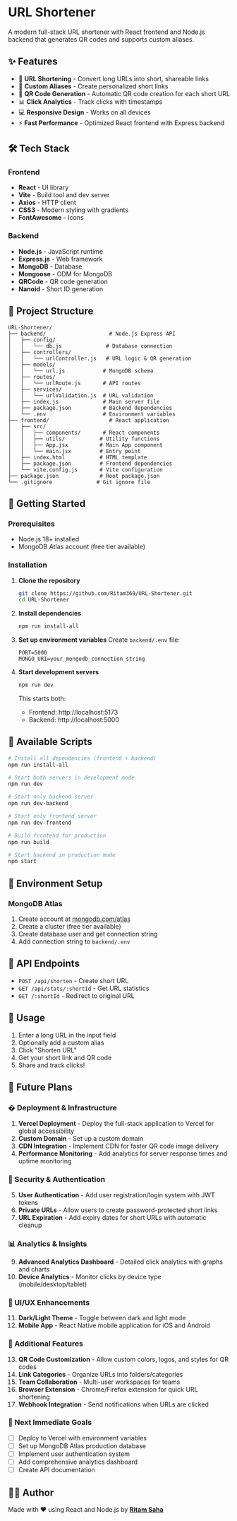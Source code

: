 # URL Shortener

A modern full-stack URL shortener with React frontend and Node.js backend that generates QR codes and supports custom aliases.

## ✨ Features

- 🔗 **URL Shortening** - Convert long URLs into short, shareable links
- 🎨 **Custom Aliases** - Create personalized short links
- 📱 **QR Code Generation** - Automatic QR code creation for each short URL
- 📊 **Click Analytics** - Track clicks with timestamps
- 💻 **Responsive Design** - Works on all devices
- ⚡ **Fast Performance** - Optimized React frontend with Express backend

## 🛠️ Tech Stack

### Frontend
- **React** - UI library
- **Vite** - Build tool and dev server
- **Axios** - HTTP client
- **CSS3** - Modern styling with gradients
- **FontAwesome** - Icons

### Backend
- **Node.js** - JavaScript runtime
- **Express.js** - Web framework
- **MongoDB** - Database
- **Mongoose** - ODM for MongoDB
- **QRCode** - QR code generation
- **Nanoid** - Short ID generation

## 📁 Project Structure

```
URL-Shortener/
├── backend/                    # Node.js Express API
│   ├── config/
│   │   └── db.js              # Database connection
│   ├── controllers/
│   │   └── urlController.js   # URL logic & QR generation
│   ├── models/
│   │   └── url.js            # MongoDB schema
│   ├── routes/
│   │   └── urlRoute.js       # API routes
│   ├── services/
│   │   └── urlValidation.js  # URL validation
│   ├── index.js              # Main server file
│   ├── package.json          # Backend dependencies
│   └── .env                  # Environment variables
├── frontend/                   # React application
│   ├── src/
│   │   ├── components/       # React components
│   │   ├── utils/           # Utility functions
│   │   ├── App.jsx          # Main App component
│   │   └── main.jsx         # Entry point
│   ├── index.html           # HTML template
│   ├── package.json         # Frontend dependencies
│   └── vite.config.js       # Vite configuration
├── package.json             # Root package.json
└── .gitignore              # Git ignore file
```

## 🚀 Getting Started

### Prerequisites
- Node.js 18+ installed
- MongoDB Atlas account (free tier available)

### Installation

1. **Clone the repository**
   ```bash
   git clone https://github.com/Ritam369/URL-Shortener.git
   cd URL-Shortener
   ```

2. **Install dependencies**
   ```bash
   npm run install-all
   ```

3. **Set up environment variables**
   Create `backend/.env` file:
   ```env
   PORT=5000
   MONGO_URI=your_mongodb_connection_string
   ```

4. **Start development servers**
   ```bash
   npm run dev
   ```

   This starts both:
   - Frontend: http://localhost:5173
   - Backend: http://localhost:5000

## 📝 Available Scripts

```bash
# Install all dependencies (frontend + backend)
npm run install-all

# Start both servers in development mode
npm run dev

# Start only backend server
npm run dev-backend

# Start only frontend server
npm run dev-frontend

# Build frontend for production
npm run build

# Start backend in production mode
npm start
```

## 🔧 Environment Setup

### MongoDB Atlas
1. Create account at [mongodb.com/atlas](https://www.mongodb.com/atlas)
2. Create a cluster (free tier available)
3. Create database user and get connection string
4. Add connection string to `backend/.env`

## 📱 API Endpoints

- `POST /api/shorten` - Create short URL
- `GET /api/stats/:shortId` - Get URL statistics
- `GET /:shortId` - Redirect to original URL

## 🎨 Usage

1. Enter a long URL in the input field
2. Optionally add a custom alias
3. Click "Shorten URL"
4. Get your short link and QR code
5. Share and track clicks!

## 🚀 Future Plans

### � Deployment & Infrastructure
1. **Vercel Deployment** - Deploy the full-stack application to Vercel for global accessibility
2. **Custom Domain** - Set up a custom domain
3. **CDN Integration** - Implement CDN for faster QR code image delivery
4. **Performance Monitoring** - Add analytics for server response times and uptime monitoring

### 🔐 Security & Authentication
5. **User Authentication** - Add user registration/login system with JWT tokens
6. **Private URLs** - Allow users to create password-protected short links
7. **URL Expiration** - Add expiry dates for short URLs with automatic cleanup

### 📊 Analytics & Insights
9. **Advanced Analytics Dashboard** - Detailed click analytics with graphs and charts
10. **Device Analytics** - Monitor clicks by device type (mobile/desktop/tablet)

### 🎨 UI/UX Enhancements
11. **Dark/Light Theme** - Toggle between dark and light mode
12. **Mobile App** - React Native mobile application for iOS and Android

### 🔗 Additional Features
13. **QR Code Customization** - Allow custom colors, logos, and styles for QR codes
14. **Link Categories** - Organize URLs into folders/categories
15. **Team Collaboration** - Multi-user workspaces for teams
16. **Browser Extension** - Chrome/Firefox extension for quick URL shortening
17. **Webhook Integration** - Send notifications when URLs are clicked

### 🌟 Next Immediate Goals
- [ ] Deploy to Vercel with environment variables
- [ ] Set up MongoDB Atlas production database
- [ ] Implement user authentication system
- [ ] Add comprehensive analytics dashboard
- [ ] Create API documentation 

## 👨‍💻 Author

Made with ❤️ using React and Node.js by **[Ritam Saha](https://github.com/Ritam369)**